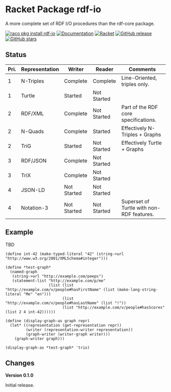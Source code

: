 Racket Package rdf-io
=======
A more complete set of RDF I/O procedures than the rdf-core package.

[![raco pkg install rdf-io](https://img.shields.io/badge/raco%20pkg%20install-rdf--io-blue.svg)](http://pkgs.racket-lang.org/package/rdf-dc)
[![Documentation](https://img.shields.io/badge/raco%20docs-rdf--io-blue.svg)](http://docs.racket-lang.org/rdf-dc/index.html)
[![Racket](https://github.com/johnstonskj/racket-rdf-io/actions/workflows/racket.yml/badge.svg)](https://github.com/johnstonskj/racket-rdf-dc/actions/workflows/racket.yml)
[![GitHub release](https://img.shields.io/github/release/johnstonskj/racket-rdf-io.svg?style=flat-square)](https://github.com/johnstonskj/racket-rdf-dc/releases)
[![GitHub stars](https://img.shields.io/github/stars/johnstonskj/racket-rdf-io.svg)](https://github.com/johnstonskj/racket-rdf-dc/stargazers)

## Status

| Pri. | Representation | Writer      | Reader      | Comments                                  |
|------|----------------|-------------|-------------|-------------------------------------------|
| 1    | N-Triples      | Complete    | Complete    | Line-Oriented, triples only.              |
| 1    | Turtle         | Started     | Not Started |                                           |
| 2    | RDF/XML        | Complete     | Not Started | Part of the RDF core specifications.      |
| 2    | N-Quads        | Complete    | Started     | Effectively N-Triples + Graphs            |
| 2    | TriG           | Started     | Not Started | Effectively Turtle + Graphs               |
| 3    | RDF/JSON       | Complete    | Not Started |                                           |
| 3    | TriX           | Complete    | Not Started |                                           |
| 4    | JSON-LD        | Not Started | Not Started |                                           |
| 4    | Notation-3     | Not Started | Not Started | Superset of Turtle with non-RDF features. |

## Example

TBD

```racket
(define int-42 (make-typed-literal "42" (string->url "http://www.w3.org/2001/XMLSchema#integer")))

(define *test-graph*
  (named-graph
   (string->url "http://example.com/peeps")
   (statement-list "http://example.com/p/me"
                   (list (list "http://example.com/v/people#hasFirstName" (list (make-lang-string-literal "Me" "en")))
                         (list "http://example.com/v/people#hasLastName" (list "!"))
                         (list "http://example.com/v/people#hasScores" (list 2 4 int-42))))))

(define (display-graph-as graph repr)
  (let* ((representation (get-representation repr))
         (writer (representation-writer representation))
         (graph-writer (writer-graph writer)))
    (graph-writer graph)))

(display-graph-as *test-graph* 'trix)
```

## Changes

**Version 0.1.0**

Initial release.
